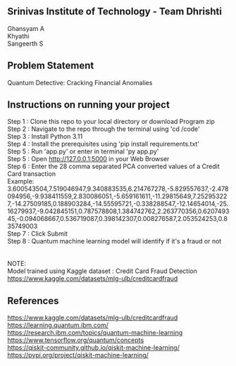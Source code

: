 ## Srinivas Institute of Technology - Team Dhrishti
Ghansyam A <br>
Khyathi <br>
Sangeerth S
## Problem Statement
Quantum Detective: Cracking Financial Anomalies

## Instructions on running your project
Step 1 : Clone this repo to your local directory or download Program zip<br>
Step 2 : Navigate to the repo through the terminal using 'cd <repo directory>/code'<br>
Step 3 : Install Python 3.11<br>
Step 4 : Install the prerequisites using 'pip install requirements.txt' <br>
Step 5 : Run 'app.py' or enter in terminal 'py app.py'<br>
Step 5 : Open http://127.0.0.1:5000 in your Web Browser<br>
Step 6 : Enter the 28 comma separated PCA converted values of a Credit Card transaction<br>
Example:<br>
3.600543504,7.519046947,9.340883535,6.214767278,-5.829557637,-2.478094956,-9.938411559,2.830086051,-5.659161611,-11.29815649,7.252953227,-14.27509185,0.188903284,-14.55595721,-0.338288547,-12.14654014,-25.16279937,-9.042845151,0.787578808,1.384742762,2.263770356,0.620749345,-0.094068667,0.536719087,0.398142307,0.008276587,2.053524253,0.835749003<br>
Step 7 : Click Submit<br>
Step 8 : Quantum machine learning model will identify if it's a fraud or not<br>
<br><br>
NOTE:<br>
Model trained using Kaggle dataset : Credit Card Fraud Detection<br>
https://www.kaggle.com/datasets/mlg-ulb/creditcardfraud
<br>
## References
https://www.kaggle.com/datasets/mlg-ulb/creditcardfraud<br>
https://learning.quantum.ibm.com/<br>
https://research.ibm.com/topics/quantum-machine-learning<br>
https://www.tensorflow.org/quantum/concepts<br>
https://qiskit-community.github.io/qiskit-machine-learning/<br>
https://pypi.org/project/qiskit-machine-learning/
